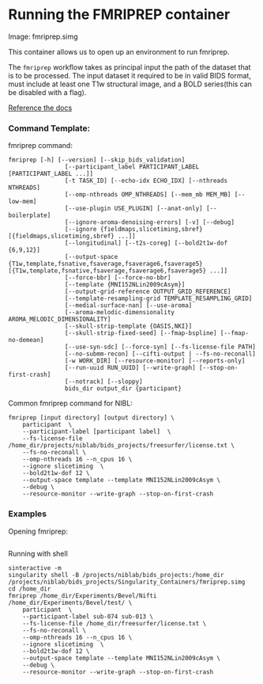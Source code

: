 # Running the FMRIPREP container
Image: fmriprep.simg

This container allows us to open up an environment to run fmriprep.  
  
The `fmriprep` workflow takes as principal input the path of the dataset that is to be processed. The input dataset it required to be in valid BIDS format, must include at least one T1w structural image, and a BOLD series(this can be disabled with a flag). 

[Reference the docs](https://fmriprep.readthedocs.io/en/stable/usage.html)
### Command Template: <br>
fmriprep command: 
```
fmriprep [-h] [--version] [--skip_bids_validation]
                [--participant_label PARTICIPANT_LABEL [PARTICIPANT_LABEL ...]]
                [-t TASK_ID] [--echo-idx ECHO_IDX] [--nthreads NTHREADS]
                [--omp-nthreads OMP_NTHREADS] [--mem_mb MEM_MB] [--low-mem]
                [--use-plugin USE_PLUGIN] [--anat-only] [--boilerplate]
                [--ignore-aroma-denoising-errors] [-v] [--debug]
                [--ignore {fieldmaps,slicetiming,sbref} [{fieldmaps,slicetiming,sbref} ...]]
                [--longitudinal] [--t2s-coreg] [--bold2t1w-dof {6,9,12}]
                [--output-space {T1w,template,fsnative,fsaverage,fsaverage6,fsaverage5} [{T1w,template,fsnative,fsaverage,fsaverage6,fsaverage5} ...]]
                [--force-bbr] [--force-no-bbr]
                [--template {MNI152NLin2009cAsym}]
                [--output-grid-reference OUTPUT_GRID_REFERENCE]
                [--template-resampling-grid TEMPLATE_RESAMPLING_GRID]
                [--medial-surface-nan] [--use-aroma]
                [--aroma-melodic-dimensionality AROMA_MELODIC_DIMENSIONALITY]
                [--skull-strip-template {OASIS,NKI}]
                [--skull-strip-fixed-seed] [--fmap-bspline] [--fmap-no-demean]
                [--use-syn-sdc] [--force-syn] [--fs-license-file PATH]
                [--no-submm-recon] [--cifti-output | --fs-no-reconall]
                [-w WORK_DIR] [--resource-monitor] [--reports-only]
                [--run-uuid RUN_UUID] [--write-graph] [--stop-on-first-crash]
                [--notrack] [--sloppy]
                bids_dir output_dir {participant}
```
Common fmriprep command for NIBL:
```
fmriprep [input directory] [output directory] \
    participant  \
    --participant-label [participant label]  \
    --fs-license-file /home_dir/projects/niblab/bids_projects/freesurfer/license.txt \
    --fs-no-reconall \
    --omp-nthreads 16 --n_cpus 16 \
    --ignore slicetiming  \
    --bold2t1w-dof 12 \
    --output-space template --template MNI152NLin2009cAsym \
    --debug \
    --resource-monitor --write-graph --stop-on-first-crash 
```

### Examples

Opening fmriprep:

```
```

Running with shell  
```
sinteractive -m 
singularity shell -B /projects/niblab/bids_projects:/home_dir /projects/niblab/bids_projects/Singularity_Containers/fmriprep.simg  
cd /home_dir 
fmriprep /home_dir/Experiments/Bevel/Nifti /home_dir/Experiments/Bevel/test/ \
    participant  \
    --participant-label sub-074 sub-013 \
    --fs-license-file /home_dir/freesurfer/license.txt \
    --fs-no-reconall \
    --omp-nthreads 16 --n_cpus 16 \
    --ignore slicetiming  \
    --bold2t1w-dof 12 \
    --output-space template --template MNI152NLin2009cAsym \
    --debug \
    --resource-monitor --write-graph --stop-on-first-crash 
```